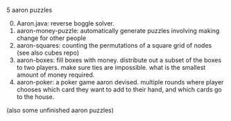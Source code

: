 5 aaron puzzles

0. Aaron.java:  reverse boggle solver.
1. aaron-money-puzzle:  automatically generate puzzles involving making change for other people
2. aaron-squares:  counting the permutations of a square grid of nodes (see also cubes repo)
3. aaron-boxes:  fill boxes with money.  distribute out a subset of the boxes to two players.  make sure ties are impossible.  what is the smallest amount of money required.
4. aaron-poker:  a poker game aaron devised.  multiple rounds where player chooses which card they want to add to their hand, and which cards go to the house.

(also some unfinished aaron puzzles)
